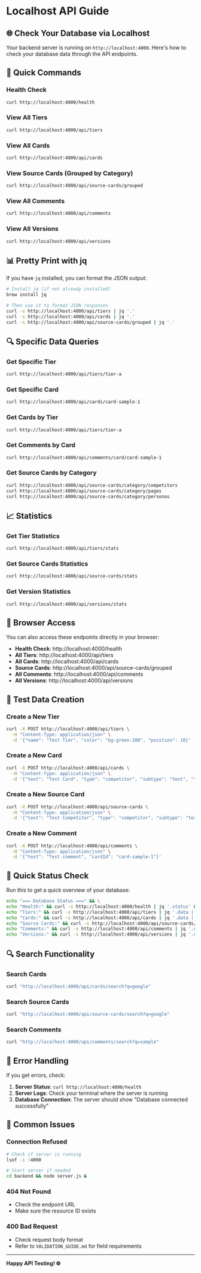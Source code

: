 # Localhost API Guide

## 🌐 **Check Your Database via Localhost**

Your backend server is running on `http://localhost:4000`. Here's how to check your database data through the API endpoints.

## 🚀 **Quick Commands**

### **Health Check**
```bash
curl http://localhost:4000/health
```

### **View All Tiers**
```bash
curl http://localhost:4000/api/tiers
```

### **View All Cards**
```bash
curl http://localhost:4000/api/cards
```

### **View Source Cards (Grouped by Category)**
```bash
curl http://localhost:4000/api/source-cards/grouped
```

### **View All Comments**
```bash
curl http://localhost:4000/api/comments
```

### **View All Versions**
```bash
curl http://localhost:4000/api/versions
```

## 📊 **Pretty Print with jq**

If you have `jq` installed, you can format the JSON output:

```bash
# Install jq (if not already installed)
brew install jq

# Then use it to format JSON responses
curl -s http://localhost:4000/api/tiers | jq '.'
curl -s http://localhost:4000/api/cards | jq '.'
curl -s http://localhost:4000/api/source-cards/grouped | jq '.'
```

## 🔍 **Specific Data Queries**

### **Get Specific Tier**
```bash
curl http://localhost:4000/api/tiers/tier-a
```

### **Get Specific Card**
```bash
curl http://localhost:4000/api/cards/card-sample-1
```

### **Get Cards by Tier**
```bash
curl http://localhost:4000/api/tiers/tier-a
```

### **Get Comments by Card**
```bash
curl http://localhost:4000/api/comments/card/card-sample-1
```

### **Get Source Cards by Category**
```bash
curl http://localhost:4000/api/source-cards/category/competitors
curl http://localhost:4000/api/source-cards/category/pages
curl http://localhost:4000/api/source-cards/category/personas
```

## 📈 **Statistics**

### **Get Tier Statistics**
```bash
curl http://localhost:4000/api/tiers/stats
```

### **Get Source Cards Statistics**
```bash
curl http://localhost:4000/api/source-cards/stats
```

### **Get Version Statistics**
```bash
curl http://localhost:4000/api/versions/stats
```

## 🔧 **Browser Access**

You can also access these endpoints directly in your browser:

- **Health Check**: http://localhost:4000/health
- **All Tiers**: http://localhost:4000/api/tiers
- **All Cards**: http://localhost:4000/api/cards
- **Source Cards**: http://localhost:4000/api/source-cards/grouped
- **All Comments**: http://localhost:4000/api/comments
- **All Versions**: http://localhost:4000/api/versions

## 🧪 **Test Data Creation**

### **Create a New Tier**
```bash
curl -X POST http://localhost:4000/api/tiers \
  -H "Content-Type: application/json" \
  -d '{"name": "Test Tier", "color": "bg-green-200", "position": 10}'
```

### **Create a New Card**
```bash
curl -X POST http://localhost:4000/api/cards \
  -H "Content-Type: application/json" \
  -d '{"text": "Test Card", "type": "competitor", "subtype": "text", "tierId": "tier-a", "position": 0, "sourceCategory": "competitors", "hidden": false}'
```

### **Create a New Source Card**
```bash
curl -X POST http://localhost:4000/api/source-cards \
  -H "Content-Type: application/json" \
  -d '{"text": "Test Competitor", "type": "competitor", "subtype": "text", "sourceCategory": "competitors"}'
```

### **Create a New Comment**
```bash
curl -X POST http://localhost:4000/api/comments \
  -H "Content-Type: application/json" \
  -d '{"text": "Test comment", "cardId": "card-sample-1"}'
```

## 🎯 **Quick Status Check**

Run this to get a quick overview of your database:

```bash
echo "=== Database Status ===" && \
echo "Health:" && curl -s http://localhost:4000/health | jq '.status' && \
echo "Tiers:" && curl -s http://localhost:4000/api/tiers | jq '.data | length' && \
echo "Cards:" && curl -s http://localhost:4000/api/cards | jq '.data | length' && \
echo "Source Cards:" && curl -s http://localhost:4000/api/source-cards/grouped | jq '.data.competitors | length + (.data.pages | length) + (.data.personas | length)' && \
echo "Comments:" && curl -s http://localhost:4000/api/comments | jq '.data | length' && \
echo "Versions:" && curl -s http://localhost:4000/api/versions | jq '.data | length'
```

## 🔍 **Search Functionality**

### **Search Cards**
```bash
curl "http://localhost:4000/api/cards/search?q=google"
```

### **Search Source Cards**
```bash
curl "http://localhost:4000/api/source-cards/search?q=google"
```

### **Search Comments**
```bash
curl "http://localhost:4000/api/comments/search?q=sample"
```

## 📝 **Error Handling**

If you get errors, check:

1. **Server Status**: `curl http://localhost:4000/health`
2. **Server Logs**: Check your terminal where the server is running
3. **Database Connection**: The server should show "Database connected successfully"

## 🚨 **Common Issues**

### **Connection Refused**
```bash
# Check if server is running
lsof -i :4000

# Start server if needed
cd backend && node server.js &
```

### **404 Not Found**
- Check the endpoint URL
- Make sure the resource ID exists

### **400 Bad Request**
- Check request body format
- Refer to `VALIDATION_GUIDE.md` for field requirements

---

**Happy API Testing! 🌐** 